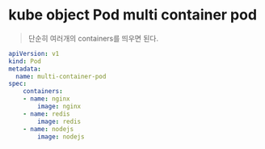 # kube object Pod multi container pod

> 단순히 여러개의 containers를 띄우면 된다.

```yaml
apiVersion: v1
kind: Pod
metadata:
  name: multi-container-pod
spec:
    containers:
    - name: nginx
        image: nginx
    - name: redis
        image: redis
    - name: nodejs
        image: nodejs
```
